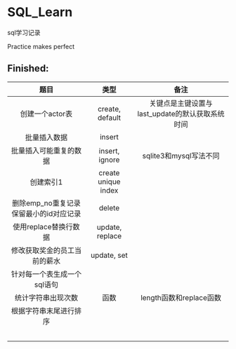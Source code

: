 # SQL_Learn

sql学习记录

Practice makes perfect

## Finished:
|题目|类型|备注|
|:-:|:-:|:-:|
|创建一个actor表|create, default|关键点是主键设置与last_update的默认获取系统时间|
|批量插入数据|insert||
|批量插入可能重复的数据|insert, ignore|sqlite3和mysql写法不同|
|创建索引1|create unique index||
|删除emp_no重复记录保留最小的id对应记录|delete||
|使用replace替换行数据|update, replace||
|修改获取奖金的员工当前的薪水|update, set||
|针对每一个表生成一个sql语句|||
|统计字符串出现次数|函数|length函数和replace函数|
|根据字符串末尾进行排序|||
||||
||||
||||
||||
||||

